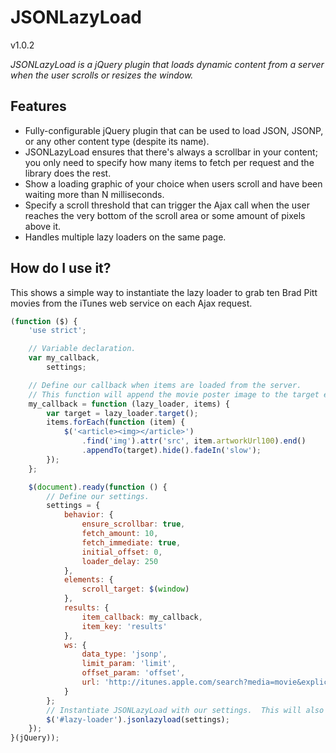 # JSONLazyLoad
v1.0.2

*JSONLazyLoad is a jQuery plugin that loads dynamic content from a server when the user scrolls or resizes the window.*

## Features
* Fully-configurable jQuery plugin that can be used to load JSON, JSONP, or any other content type (despite its name).
* JSONLazyLoad ensures that there's always a scrollbar in your content; you only need to specify how many items to fetch per request and the library does the rest.
* Show a loading graphic of your choice when users scroll and have been waiting more than N milliseconds.
* Specify a scroll threshold that can trigger the Ajax call when the user reaches the very bottom of the scroll area or some amount of pixels above it.
* Handles multiple lazy loaders on the same page.

## How do I use it?

This shows a simple way to instantiate the lazy loader to grab ten Brad Pitt movies from the iTunes web service on each Ajax request.

```javascript
(function ($) {
    'use strict';

    // Variable declaration.
    var my_callback,
        settings;

    // Define our callback when items are loaded from the server.
    // This function will append the movie poster image to the target element.
    my_callback = function (lazy_loader, items) {
        var target = lazy_loader.target();
        items.forEach(function (item) {
            $('<article><img></article>')
                .find('img').attr('src', item.artworkUrl100).end()
                .appendTo(target).hide().fadeIn('slow');
        });
    };

    $(document).ready(function () {
        // Define our settings.
        settings = {
            behavior: {
                ensure_scrollbar: true,
                fetch_amount: 10,
                fetch_immediate: true,
                initial_offset: 0,
                loader_delay: 250
            },
            elements: {
                scroll_target: $(window)
            },
            results: {
                item_callback: my_callback,
                item_key: 'results'
            },
            ws: {
                data_type: 'jsonp',
                limit_param: 'limit',
                offset_param: 'offset',
                url: 'http://itunes.apple.com/search?media=movie&explicit=No&term=Brad+Pitt'
            }
        };
        // Instantiate JSONLazyLoad with our settings.  This will also fire off the initial Ajax request(s).
        $('#lazy-loader').jsonlazyload(settings);
    });
}(jQuery));
```